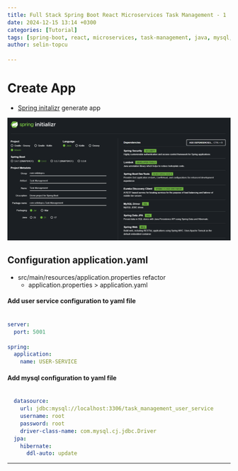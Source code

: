 ```yaml
---
title: Full Stack Spring Boot React Microservices Task Management - 1
date: 2024-12-15 13:14 +0300
categories: [Tutorial]
tags: [spring-boot, react, microservices, task-management, java, mysql, redux, tailwindcss, material-ui, full-stack, web-development, api, rest, deployment, docker, cloud, devops, frontend, backend, scalable, responsive, user-interface, full-stack-development, javascript, java-backend, react-frontend, create]
author: selin-topcu

---
```


# Create App

* [Spring initalizr](https://start.spring.io) generate app

![](/assets/img/2024-12-16/20241216_140114_image.png)

## Configuration application.yaml
* src/main/resources/application.properties refactor
  * application.properties > application.yaml

#### Add user service configuration to yaml file

```yaml

server:
  port: 5001
  
spring:
  application:
    name: USER-SERVICE
```
#### Add mysql configuration to yaml file

```yaml

  datasource:
    url: jdbc:mysql://localhost:3306/task_management_user_service
    username: root
    password: root
    driver-class-name: com.mysql.cj.jdbc.Driver
  jpa:
    hibernate:
      ddl-auto: update
```

---

